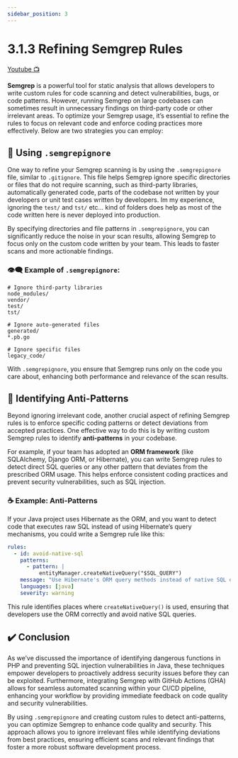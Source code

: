 ```yaml
---
sidebar_position: 3
---
```


# 3.1.3 Refining Semgrep Rules

[Youtube 📺](https://www.youtube.com/watch?v=Am9417a87zU&t=3903s)

**Semgrep** is a powerful tool for static analysis that allows developers to write custom rules for code scanning and detect vulnerabilities, bugs, or code patterns. However, running Semgrep on large codebases can sometimes result in unnecessary findings on third-party code or other irrelevant areas. To optimize your Semgrep usage, it’s essential to refine the rules to focus on relevant code and enforce coding practices more effectively. Below are two strategies you can employ:

## 🎯 Using `.semgrepignore`

One way to refine your Semgrep scanning is by using the `.semgrepignore` file, similar to `.gitignore`. This file helps Semgrep ignore specific directories or files that do not require scanning, such as third-party libraries, automatically generated code, parts of the codebase not written by your developers or unit test cases written by developers. Im my experience, ignoring the `test/` and `tst/` etc... kind of folders does help as most of the code written here is never deployed into production.

By specifying directories and file patterns in `.semgrepignore`, you can significantly reduce the noise in your scan results, allowing Semgrep to focus only on the custom code written by your team. This leads to faster scans and more actionable findings.

### 👁️‍🗨️ Example of `.semgrepignore`:
```
# Ignore third-party libraries
node_modules/
vendor/
test/
tst/

# Ignore auto-generated files
generated/
*.pb.go

# Ignore specific files
legacy_code/
```

With `.semgrepignore`, you ensure that Semgrep runs only on the code you care about, enhancing both performance and relevance of the scan results.

## 🚫 Identifying Anti-Patterns

Beyond ignoring irrelevant code, another crucial aspect of refining Semgrep rules is to enforce specific coding patterns or detect deviations from accepted practices. One effective way to do this is by writing custom Semgrep rules to identify **anti-patterns** in your codebase.

For example, if your team has adopted an **ORM framework** (like SQLAlchemy, Django ORM, or Hibernate), you can write Semgrep rules to detect direct SQL queries or any other pattern that deviates from the prescribed ORM usage. This helps enforce consistent coding practices and prevent security vulnerabilities, such as SQL injection.

### ☕ Example: Anti-Patterns

If your Java project uses Hibernate as the ORM, and you want to detect code that executes raw SQL instead of using Hibernate’s query mechanisms, you could write a Semgrep rule like this:

```yaml
rules:
  - id: avoid-native-sql
    patterns:
      - pattern: |
          entityManager.createNativeQuery("$SQL_QUERY")
    message: "Use Hibernate's ORM query methods instead of native SQL queries."
    languages: [java]
    severity: warning
```

This rule identifies places where `createNativeQuery()` is used, ensuring that developers use the ORM correctly and avoid native SQL queries.

## ✔️ Conclusion

As we’ve discussed the importance of identifying dangerous functions in PHP and preventing SQL injection vulnerabilities in Java, these techniques empower developers to proactively address security issues before they can be exploited. Furthermore, integrating Semgrep with GitHub Actions (GHA) allows for seamless automated scanning within your CI/CD pipeline, enhancing your workflow by providing immediate feedback on code quality and security vulnerabilities.

By using `.semgrepignore` and creating custom rules to detect anti-patterns, you can optimize Semgrep to enhance code quality and security. This approach allows you to ignore irrelevant files while identifying deviations from best practices, ensuring efficient scans and relevant findings that foster a more robust software development process.

